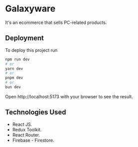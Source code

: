 
# Galaxyware

It's an ecommerce that sells PC-related products.




## Deployment

To deploy this project run

```bash
npm run dev
# or
yarn dev
# or
pnpm dev
# or
bun dev
```

Open http://localhost:5173 with your browser to see the result.


## Technologies Used

 - React JS.
 - Redux Toolkit.
 - React Router.
 - Firebase - Firestore.
